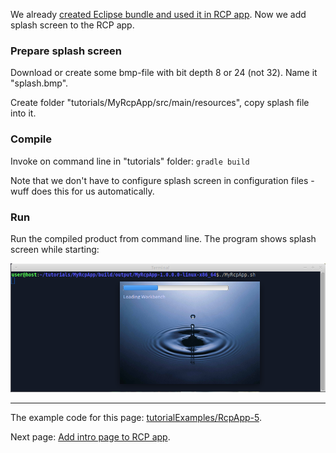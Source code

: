 We already [created Eclipse bundle and used it in RCP app](Create-Eclipse-bundle-and-use-it-in-RCP-app). Now we add splash screen to the RCP app.

### Prepare splash screen

Download or create some bmp-file with bit depth 8 or 24 (not 32). Name it "splash.bmp".

Create folder "tutorials/MyRcpApp/src/main/resources", copy splash file into it.

### Compile

Invoke on command line in "tutorials" folder: `gradle build`

Note that we don't have to configure splash screen in configuration files - wuff does this for us automatically.

### Run

Run the compiled product from command line. The program shows splash screen while starting:

![RcpApp-5-run-1](images/RcpApp-5-run-1.png "RcpApp-5-run-1")

---

The example code for this page: [tutorialExamples/RcpApp-5](../tree/master/tutorialExamples/RcpApp-5).

Next page: [Add intro page to RCP app](Add-intro-page-to-RCP-app).